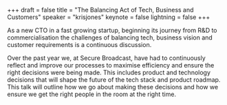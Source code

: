 +++
draft = false
title = "The Balancing Act of Tech, Business and Customers"
speaker = "krisjones"
keynote = false
lightning = false
+++

As a new CTO in a fast growing startup, beginning its journey from R&D to commercialisation the challenges of balancing tech, business vision and customer requirements is a continuous discussion. 

Over the past year we, at Secure Broadcast, have had to continuously reflect and improve our processes to maximise efficiency and ensure the right decisions were being made. This includes product and technology decisions that will shape the future of the tech stack and product roadmap. This talk will outline how we go about making these decisions and how we ensure we get the right people in the room at the right time.